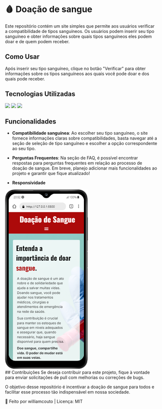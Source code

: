 # 🩸 Doação de sangue
Este repositório contém um site simples que permite aos usuários verificar a compatibilidade de tipos sanguíneos. Os usuários podem inserir seu tipo sanguíneo e obter informações sobre quais tipos sanguíneos eles podem doar e de quem podem receber.

## Como Usar
Após inserir seu tipo sanguíneo, clique no botão "Verificar" para obter informações sobre os tipos sanguíneos aos quais você pode doar e dos quais pode receber.

## Tecnologias Utilizadas
<div style = display: inline-block>
  <img src ="https://img.shields.io/badge/HTML5-E34F26?style=for-the-badge&logo=html5&logoColor=white">
  <img src = "https://img.shields.io/badge/CSS3-1572B6?style=for-the-badge&logo=css3&logoColor=white">
  <img src = "https://img.shields.io/badge/JavaScript-F7DF1E?style=for-the-badge&logo=javascript&logoColor=black">
</div>

## Funcionalidades
- **Compatibilidade sanguínea**: Ao escolher seu tipo sanguíneo, o site fornece informações claras sobre compatibilidades, basta navegar até a seção de seleção de tipo sanguíneo e escolher a opção correspondente ao seu tipo.

- **Perguntas Frequentes**: Na seção de FAQ, é possível encontrar respostas para perguntas frequentes em relação ao processo de doação de sangue.
Em breve, planejo adicionar mais funcionalidades ao projeto e garantir que fique atualizado!

- **Responsividade**
<div style= display: inline-block>
  <img src='./assets/screenshot-responsive.png'>
</div>
## Contribuições
Se deseja contribuir para este projeto, fique à vontade para enviar solicitações de pull com melhorias ou correções de bugs.

O objetivo desse repositório é incentivar a doação de sangue para todos e facilitar esse processo tão indispensável em nossa sociedade.

🧠 Feito por williamcouto | Licença: MIT